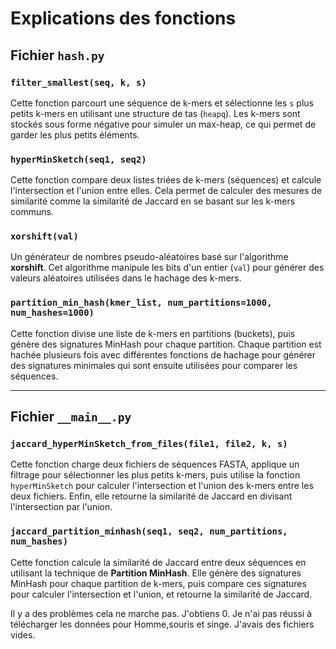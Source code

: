 # Explications des fonctions

## Fichier `hash.py`

### `filter_smallest(seq, k, s)`
Cette fonction parcourt une séquence de k-mers et sélectionne les `s` plus petits k-mers en utilisant une structure de tas (`heapq`). Les k-mers sont stockés sous forme négative pour simuler un max-heap, ce qui permet de garder les plus petits éléments.

### `hyperMinSketch(seq1, seq2)`
Cette fonction compare deux listes triées de k-mers (séquences) et calcule l'intersection et l'union entre elles. Cela permet de calculer des mesures de similarité comme la similarité de Jaccard en se basant sur les k-mers communs.

### `xorshift(val)`
Un générateur de nombres pseudo-aléatoires basé sur l'algorithme **xorshift**. Cet algorithme manipule les bits d'un entier (`val`) pour générer des valeurs aléatoires utilisées dans le hachage des k-mers.

### `partition_min_hash(kmer_list, num_partitions=1000, num_hashes=1000)`
Cette fonction divise une liste de k-mers en partitions (buckets), puis génère des signatures MinHash pour chaque partition. Chaque partition est hachée plusieurs fois avec différentes fonctions de hachage pour générer des signatures minimales qui sont ensuite utilisées pour comparer les séquences.

---

## Fichier `__main__.py`

### `jaccard_hyperMinSketch_from_files(file1, file2, k, s)`
Cette fonction charge deux fichiers de séquences FASTA, applique un filtrage pour sélectionner les plus petits k-mers, puis utilise la fonction `hyperMinSketch` pour calculer l'intersection et l'union des k-mers entre les deux fichiers. Enfin, elle retourne la similarité de Jaccard en divisant l'intersection par l'union.

### `jaccard_partition_minhash(seq1, seq2, num_partitions, num_hashes)`
Cette fonction calcule la similarité de Jaccard entre deux séquences en utilisant la technique de **Partition MinHash**. Elle génère des signatures MinHash pour chaque partition de k-mers, puis compare ces signatures pour calculer l'intersection et l'union, et retourne la similarité de Jaccard.

Il y a des problèmes cela ne marche pas. J'obtiens 0. Je n'ai pas réussi à télécharger les données pour Homme,souris et singe. J'avais des fichiers vides.

